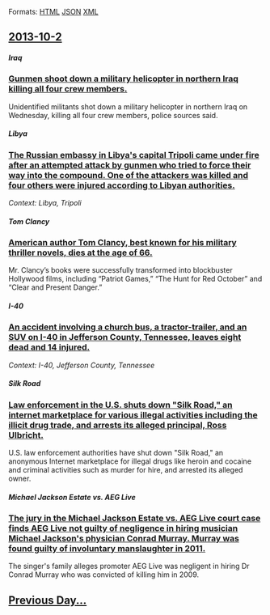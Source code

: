 
Formats: [HTML](2013/10/2/index.html)  [JSON](2013/10/2/index.json)  [XML](2013/10/2/index.xml)  

## [2013-10-2](/news/2013/10/2/index.md)

##### Iraq
### [Gunmen shoot down a military helicopter in northern Iraq killing all four crew members. ](/news/2013/10/2/gunmen-shoot-down-a-military-helicopter-in-northern-iraq-killing-all-four-crew-members.md)
Unidentified militants shot down a military helicopter in northern Iraq on Wednesday, killing all four crew members, police sources said.

##### Libya
### [The Russian embassy in Libya's capital Tripoli came under fire after an attempted attack by gunmen who tried to force their way into the compound. One of the attackers was killed and four others were injured according to Libyan authorities. ](/news/2013/10/2/the-russian-embassy-in-libya-s-capital-tripoli-came-under-fire-after-an-attempted-attack-by-gunmen-who-tried-to-force-their-way-into-the-com.md)
_Context: Libya, Tripoli_

##### Tom Clancy
### [American author Tom Clancy, best known for his military thriller novels, dies at the age of 66. ](/news/2013/10/2/american-author-tom-clancy-best-known-for-his-military-thriller-novels-dies-at-the-age-of-66.md)
Mr. Clancy’s books were successfully transformed into blockbuster Hollywood films, including “Patriot Games,” “The Hunt for Red October” and “Clear and Present Danger.”

##### I-40
### [An accident involving a church bus, a tractor-trailer, and an SUV on I-40 in Jefferson County, Tennessee, leaves eight dead and 14 injured. ](/news/2013/10/2/an-accident-involving-a-church-bus-a-tractor-trailer-and-an-suv-on-i-40-in-jefferson-county-tennessee-leaves-eight-dead-and-14-injured.md)
_Context: I-40, Jefferson County, Tennessee_

##### Silk Road
### [Law enforcement in the U.S. shuts down "Silk Road," an internet marketplace for various illegal activities including the illicit drug trade, and arrests its alleged principal, Ross Ulbricht. ](/news/2013/10/2/law-enforcement-in-the-u-s-shuts-down-silk-road-an-internet-marketplace-for-various-illegal-activities-including-the-illicit-drug-trade.md)
U.S. law enforcement authorities have shut down &quot;Silk Road,&quot; an anonymous Internet marketplace for illegal drugs like heroin and cocaine and criminal activities such as murder for hire, and arrested its alleged owner.

##### Michael Jackson Estate vs. AEG Live
### [The jury in the Michael Jackson Estate vs. AEG Live court case finds AEG Live not guilty of negligence in hiring musician Michael Jackson's physician Conrad Murray. Murray was found guilty of involuntary manslaughter in 2011. ](/news/2013/10/2/the-jury-in-the-michael-jackson-estate-vs-aeg-live-court-case-finds-aeg-live-not-guilty-of-negligence-in-hiring-musician-michael-jackson-s.md)
The singer&#039;s family alleges promoter AEG Live was negligent in hiring Dr Conrad Murray who was convicted of killing him in 2009.

## [Previous Day...](/news/2013/10/1/index.md)

